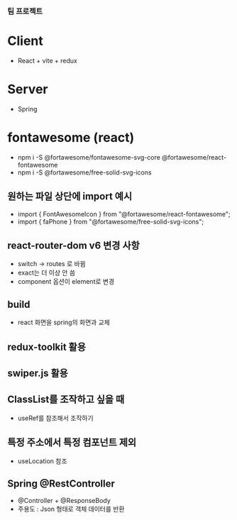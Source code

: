 ### 팀 프로젝트

# Client

- React + vite + redux

# Server

- Spring

# fontawesome (react)

- npm i -S @fortawesome/fontawesome-svg-core @fortawesome/react-fontawesome
- npm i -S @fortawesome/free-solid-svg-icons

## 원하는 파일 상단에 import 예시

- import { FontAwesomeIcon } from "@fortawesome/react-fontawesome";
- import { faPhone } from "@fortawesome/free-solid-svg-icons";

## react-router-dom v6 변경 사항

- switch -> routes 로 바뀜
- exact는 더 이상 안 씀
- component 옵션이 element로 변경

## build

- react 화면을 spring의 화면과 교체

## redux-toolkit 활용

## swiper.js 활용

## ClassList를 조작하고 싶을 때

- useRef를 참조해서 조작하기

## 특정 주소에서 특정 컴포넌트 제외

- useLocation 참조

## Spring @RestController

- @Controller + @ResponseBody
- 주용도 : Json 형태로 객체 데이터를 반환
